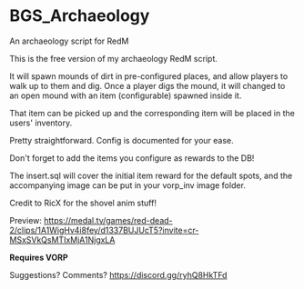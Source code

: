 # BGS_Archaeology
An archaeology script for RedM

This is the free version of my archaeology RedM script.

It will spawn mounds of dirt in pre-configured places, and allow players to walk up to them and dig.
Once a player digs the mound, it will changed to an open mound with an item (configurable) spawned inside it.

That item can be picked up and the corresponding item will be placed in the users' inventory.

Pretty straightforward. Config is documented for your ease.

Don't forget to add the items you configure as rewards to the DB!

The insert.sql will cover the initial item reward for the default spots, and the accompanying image can be put in your vorp_inv image folder.

Credit to RicX for the shovel anim stuff!

Preview:
https://medal.tv/games/red-dead-2/clips/1A1WigHv4i8fey/d1337BUJUcT5?invite=cr-MSxSVkQsMTIxMjA1NjgxLA

**Requires VORP**

Suggestions? Comments?
https://discord.gg/ryhQ8HkTFd
